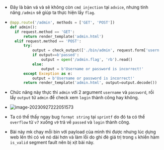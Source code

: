 - Đây là bản vá và sẽ không còn `cmd injection` tại `advice`, nhưng tính năng `/admin` sẽ giúp ta thực hiện lấy `flag`.

- ```py
  @app.route('/admin', methods = ['GET', 'POST'])
  def admin():
  	if request.method == 'GET':
  		return render_template('admin.html')
  	elif request.method == 'POST':
  		try:
  			output = check_output(['./bin/admin', request.form['username'], request.form['password']], stderr=STDOUT)
  			if output==b'passed':
  				output = open('/admin.flag', 'rb').read()
  			else:
  				output = b'Username or password is incorrect!'
  		except Exception as e:
  			output = b'Username or password is incorrect!'
  		return render_template('admin.html', output=output.decode())
  ```

- Chức năng này thực thi `admin` với 2 argument `username` và `password`, rồi lấy `output` từ `admin` để check xem `login` thành công hay không.

- ![image-20230927222051573](./assets/image-20230927222051573.png)

- Ta có thể thấy ngay bug `format string` tại `sprintf` do đó ta có thể `overflow` từ `v7` xuống `v9` trả về `passed` và `login` thành công.

- Bài này mk chạy mỗi bin với payload của mình thì được nhưng lúc dựng web lên thì có vẻ nó dài hơn và làm lỗi do ghi đè giá trị trong `s` khiến hàm `is_valid` segment fault nên bị xịt bài này.